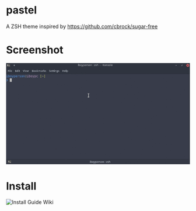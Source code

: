 # pastel
A ZSH theme inspired by https://github.com/cbrock/sugar-free 

# Screenshot
![](https://github.com/iboyperson/pastel/blob/master/screenshot.gif)

# Install
![Install Guide Wiki](https://github.com/iboyperson/pastel/wiki/Install)
